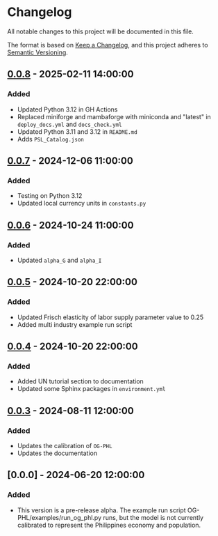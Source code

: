 # Changelog

All notable changes to this project will be documented in this file.

The format is based on [Keep a Changelog](https://keepachangelog.com/en/1.0.0/),
and this project adheres to [Semantic Versioning](https://semver.org/spec/v2.0.0.html).

## [0.0.8] - 2025-02-11 14:00:00

### Added

- Updated Python 3.12 in GH Actions
- Replaced miniforge and mambaforge with miniconda and "latest" in `deploy_docs.yml` and `docs_check.yml`
- Updated Python 3.11 and 3.12 in `README.md`
- Adds `PSL_Catalog.json`

## [0.0.7] - 2024-12-06 11:00:00

### Added

- Testing on Python 3.12
- Updated local currency units in `constants.py`

## [0.0.6] - 2024-10-24 11:00:00

### Added

- Updated `alpha_G` and `alpha_I`

## [0.0.5] - 2024-10-20 22:00:00

### Added

- Updated Frisch elasticity of labor supply parameter value to 0.25
- Added multi industry example run script

## [0.0.4] - 2024-10-20 22:00:00

### Added

- Added UN tutorial section to documentation
- Updated some Sphinx packages in `environment.yml`

## [0.0.3] - 2024-08-11 12:00:00

### Added

- Updates the calibration of `OG-PHL`
- Updates the documentation

## [0.0.0] - 2024-06-20 12:00:00

### Added

- This version is a pre-release alpha. The example run script OG-PHL/examples/run_og_phl.py runs, but the model is not currently calibrated to represent the Philippines economy and population.

[0.0.8]: https://github.com/EAPD-DRB/OG-PHL/compare/v0.0.7...v0.0.8
[0.0.7]: https://github.com/EAPD-DRB/OG-PHL/compare/v0.0.6...v0.0.7
[0.0.6]: https://github.com/EAPD-DRB/OG-PHL/compare/v0.0.4...v0.0.6
[0.0.5]: https://github.com/EAPD-DRB/OG-PHL/compare/v0.0.4...v0.0.5
[0.0.4]: https://github.com/EAPD-DRB/OG-PHL/compare/v0.0.3...v0.0.4
[0.0.3]: https://github.com/EAPD-DRB/OG-PHL/compare/v0.0.0...v0.0.3
